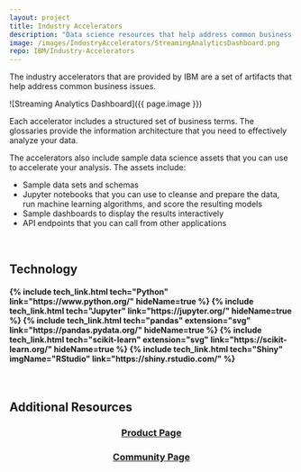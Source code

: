 ```yaml
---
layout: project
title: Industry Accelerators
description: "Data science resources that help address common business problems"
image: /images/IndustryAccelerators/StreamingAnalyticsDashboard.png
repo: IBM/Industry-Accelerators
---
```


The industry accelerators that are provided by IBM are a set of artifacts that help address common business issues.

![Streaming Analytics Dashboard]({{ page.image }})

Each accelerator includes a structured set of business terms. The glossaries provide the information architecture that you need to effectively analyze your data.

The accelerators also include sample data science assets that you can use to accelerate your analysis. The assets include:
- Sample data sets and schemas
- Jupyter notebooks that you can use to cleanse and prepare the data, run machine learning algorithms, and score the resulting models
- Sample dashboards to display the results interactively
- API endpoints that you can call from other applications

<br/>

## Technology

<h4 style="display: flex; justify-content: space-evenly; flex-wrap: wrap">
{% include tech_link.html tech="Python" link="https://www.python.org/" hideName=true %}
{% include tech_link.html tech="Jupyter" link="https://jupyter.org/" hideName=true %}
{% include tech_link.html tech="pandas" extension="svg" link="https://pandas.pydata.org/" hideName=true %}
{% include tech_link.html tech="scikit-learn" extension="svg" link="https://scikit-learn.org/" hideName=true %}
{% include tech_link.html tech="Shiny" imgName="RStudio" link="https://shiny.rstudio.com/" %}
</h4>

<br/>

## Additional Resources

<h3 style="text-align: center;">
    <a href="https://www.ibm.com/support/producthub/icpdata/docs/view/industry-accelerators/SSQNUZ_current/cpd/svc/industry-accel-svc.html?t=Industry%2520accelerators&p=industry-accelerators" target="_blank">
        <span>Product Page</span>
        <span class="glyphicon glyphicon-new-window"></span>
    </a>
</h3>

<h3 style="text-align: center;">
    <a href="https://community.ibm.com/community/user/cloudpakfordata/viewdocument/industry-accelerators-for-cloud-pak?CommunityKey=c0c16ff2-10ef-4b50-ae4c-57d769937235&tab=librarydocuments" target="_blank">
        <span>Community Page</span>
        <span class="glyphicon glyphicon-new-window"></span>
    </a>
</h3>